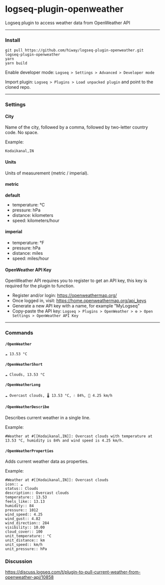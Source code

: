 # logseq-plugin-openweather

Logseq plugin to access weather data from OpenWeather API

---

### Install

```console
git pull https://github.com/hiway/logseq-plugin-openweather.git
logseq-plugin-openweather
yarn
yarn build
```

Enable developer mode: `Logseq > Settings > Advanced > Developer mode`

Import plugin: `Logseq > Plugins > Load unpacked plugin` and point to the cloned repo.

---

### Settings

#### City

Name of the city, followed by a comma, followed by two-letter country code. No space.

Example:
```
Kodaikanal,IN
```

#### Units

Units of measurement (metric / imperial).

#### metric

**default**

- temperature: °C
- pressure: hPa
- distance: kilometers
- speed: kilometers/hour

#### imperial

- temperature: °F
- pressure: hPa
- distance: miles
- speed: miles/hour

#### OpenWeather API Key

OpenWeather API requires you to register to get an API key, this key is required for the plugin to function. 

- Register and/or login: https://openweathermap.org/
- Once logged in, visit: https://home.openweathermap.org/api_keys
- Generate a new API key with a name, for example "MyLogseq"
- Copy-paste the API key: `Logseq > Plugins > OpenWeather > ⚙️ > Open Settings > OpenWeather API Key`

---

### Commands

#### `/OpenWeather`

```
☁️ 13.53 °C
```

#### `/OpenWeatherShort`

```
☁️ Clouds, 13.53 °C
```

#### `/OpenWeatherLong`

```
☁️ Overcast clouds, 🌡 13.53 °C, 💧 84%, 💨 4.25 km/h
```

#### `/OpenWeatherDescribe`

Describes current weather in a single line.

Example: 
```
#Weather at #[[Kodaikanal,IN]]: Overcast clouds with temperature at 13.53 °C, humidity is 84% and wind speed is 4.25 km/h.
```

#### `/OpenWeatherProperties`

Adds current weather data as properties.

Example:
```
#Weather at #[[Kodaikanal,IN]]: Overcast clouds 
icon:: ☁️ 
status:: Clouds 
description:: Overcast clouds 
temperature:: 13.53 
feels_like:: 13.13 
humidity:: 84 
pressure:: 1012 
wind_speed:: 4.25 
wind_gust:: 4.82 
wind_direction:: 284 
visibility:: 10.00 
cloud_cover:: 100 
unit_temperature:: °C 
unit_distance:: km 
unit_speed:: km/h 
unit_pressure:: hPa 
```

### Discussion

https://discuss.logseq.com/t/plugin-to-pull-current-weather-from-openweather-api/10858
